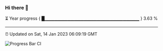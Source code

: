 ### Hi there 👋

⏳ Year progress { █▁▁▁▁▁▁▁▁▁▁▁▁▁▁▁▁▁▁▁▁▁▁▁▁▁▁▁▁▁ } 3.63 %

---

⏰ Updated on Sat, 14 Jan 2023 06:09:19 GMT

![Progress Bar CI](https://github.com/Shyam-Makwana/GitHub-Actions-Demo/workflows/Progress%20Bar%20CI/badge.svg)
